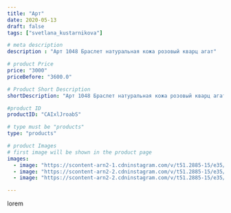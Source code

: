 ```yaml
---
title: "Арт"
date: 2020-05-13
draft: false
tags: ["svetlana_kustarnikova"]

# meta description
description : "Арт 1048 Браслет натуральная кожа розовый кварц агат"

# product Price
price: "3000"
priceBefore: "3600.0"

# Product Short Description
shortDescription: "Арт 1048 Браслет натуральная кожа розовый кварц агат"

#product ID
productID: "CAIxlJroabS"

# type must be "products"
type: "products"

# product Images
# first image will be shown in the product page
images:
  - image: "https://scontent-arn2-1.cdninstagram.com/v/t51.2885-15/e35/96413360_1350203251852744_8456137972147837252_n.jpg?_nc_ht=scontent-arn2-1.cdninstagram.com&_nc_cat=104&_nc_ohc=duuCwBtPZKkAX-2uo9c&se=7&tp=1&oh=c484604c4f07f247c8d5a46f62fc5518&oe=605DDFE9&ig_cache_key=MjMwODMxMjg2MDgwMzAwODEzNA%3D%3D.2"
  - image: "https://scontent-arn2-2.cdninstagram.com/v/t51.2885-15/e35/96772284_232892911335773_5289735163129294751_n.jpg?_nc_ht=scontent-arn2-2.cdninstagram.com&_nc_cat=105&_nc_ohc=MW8SXTjy654AX8oLAMy&se=7&tp=1&oh=f2c284c853d88cad49d90bf79777eace&oe=605F4C5C&ig_cache_key=MjMwODMxMjg2MDgyODIzOTM4NQ%3D%3D.2"
  - image: "https://scontent-arn2-2.cdninstagram.com/v/t51.2885-15/e35/97053138_279333063460776_2769885587274794027_n.jpg?_nc_ht=scontent-arn2-2.cdninstagram.com&_nc_cat=100&_nc_ohc=BUv3FVaW6FQAX8ua2eC&se=8&tp=1&oh=0bc6c0fdc6b130d2afb18bbde4d42f23&oe=605E16C4&ig_cache_key=MjMwODMxMjg2MDgxOTczNzI2Ng%3D%3D.2"

---
```

lorem
